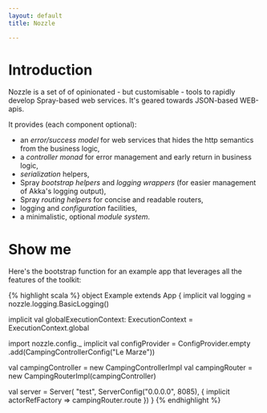 ```yaml
---
layout: default
title: Nozzle

---
```


# Introduction

Nozzle is a set of of opinionated - but customisable - tools to rapidly develop Spray-based web services. It's geared towards JSON-based WEB-apis.

It provides (each component optional):

* an _error/success model_ for web services that hides the http semantics from the business logic,
* a _controller monad_ for error management and early return in business logic,
* _serialization_ helpers,
* Spray _bootstrap helpers_ and _logging wrappers_ (for easier management of Akka's logging output),
* Spray _routing helpers_ for concise and readable routers,
* logging and _configuration_ facilities,
* a minimalistic, optional _module system_.

# Show me

Here's the bootstrap function for an example app that leverages all the features of the toolkit:

{% highlight scala %}
object Example extends App {
  implicit val logging = nozzle.logging.BasicLogging()

  implicit val globalExecutionContext: ExecutionContext =
    ExecutionContext.global

  import nozzle.config._
  implicit val configProvider =
      ConfigProvider.empty
        .add(CampingControllerConfig("Le Marze"))

  val campingController = new CampingControllerImpl
  val campingRouter = new CampingRouterImpl(campingController)

  val server = Server(
    "test",
    ServerConfig("0.0.0.0", 8085),
    { implicit actorRefFactory =>
      campingRouter.route
    })
}
{% endhighlight %}
